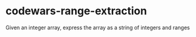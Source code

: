 # codewars-range-extraction
Given an integer array, express the array as a string of integers and ranges 
